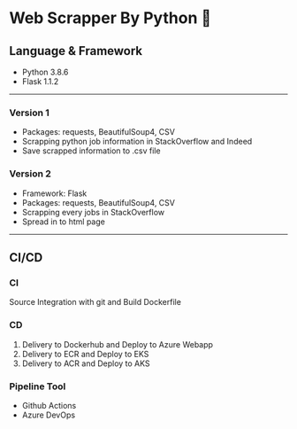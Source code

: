 # Web Scrapper By Python 🔎
## Language & Framework 
- Python 3.8.6
- Flask 1.1.2
---
### Version 1
- Packages: requests, BeautifulSoup4, CSV
- Scrapping python job information in StackOverflow and Indeed
- Save scrapped information to .csv file

### Version 2
- Framework: Flask
- Packages: requests, BeautifulSoup4, CSV
- Scrapping every jobs in StackOverflow
- Spread in to html page
---
## CI/CD
### CI
Source Integration with git and Build Dockerfile
### CD
1. Delivery to Dockerhub and Deploy to Azure Webapp 
2. Delivery to ECR and Deploy to EKS
3. Delivery to ACR and Deploy to AKS
### Pipeline Tool
- Github Actions
- Azure DevOps